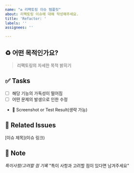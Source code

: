 ```yaml
---
name: "♻️ 리팩토링 이슈 템플릿"
about: 리팩토링 이슈에 대해 작성해주세요.
title: 'Refactor: '
labels: ''
assignees: ''

---
```


## ♻️ 어떤 목적인가요?
> 리팩토링의 자세한 목적 밝히기

## ✅ Tasks
- [ ] 해당 기능의 가독성이 떨어짐
- [ ] 어떤 문제의 발생으로 인한 수정

+ 📸 Screenshot or Test Result(생략 가능)

## 🔗 Related Issues 
[이슈 제목](이슈 링크)

## 📝 Note
*특이사항/고려할 점 기록*
"특이 사항과 고려할 점이 있다면 남겨주세요"
